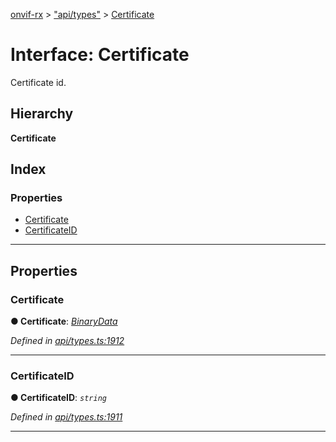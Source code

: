 [onvif-rx](../README.md) > ["api/types"](../modules/_api_types_.md) > [Certificate](../interfaces/_api_types_.certificate.md)

# Interface: Certificate

Certificate id.

## Hierarchy

**Certificate**

## Index

### Properties

* [Certificate](_api_types_.certificate.md#certificate)
* [CertificateID](_api_types_.certificate.md#certificateid)

---

## Properties

<a id="certificate"></a>

###  Certificate

**● Certificate**: *[BinaryData](_api_types_.binarydata.md)*

*Defined in [api/types.ts:1912](https://github.com/patrickmichalina/onvif-rx/blob/1596479/src/api/types.ts#L1912)*

___
<a id="certificateid"></a>

###  CertificateID

**● CertificateID**: *`string`*

*Defined in [api/types.ts:1911](https://github.com/patrickmichalina/onvif-rx/blob/1596479/src/api/types.ts#L1911)*

___

